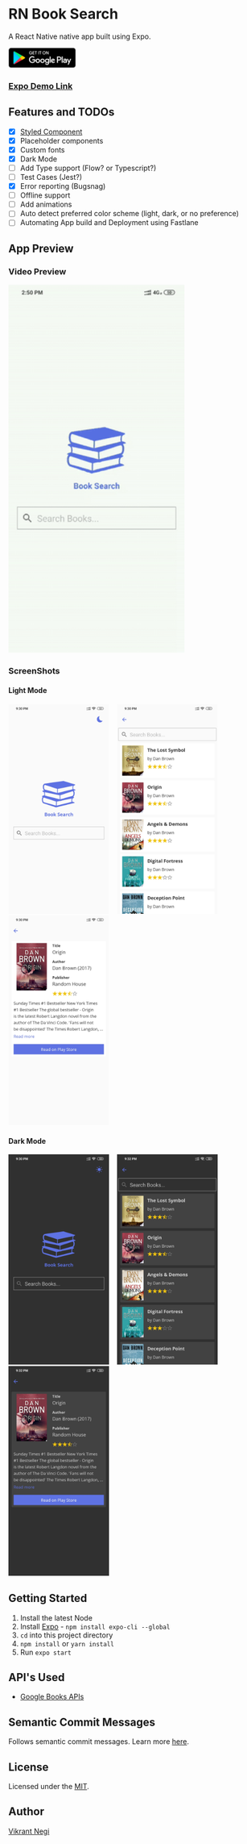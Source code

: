 # RN Book Search

A React Native native app built using Expo.

<a href="https://play.google.com/store/apps/details?id=com.VNapps.rnBookSearch">
  <img alt="Get it on Google Play" title="Google Play" src="./_github/play-store.png" height="40">
</a>

### [Expo Demo Link](https://expo.io/@vikrantnegi/RNBookSearch)

## Features and TODOs

- [x] [Styled Component](https://www.styled-components.com/docs/basics)
- [x] Placeholder components
- [x] Custom fonts
- [x] Dark Mode
- [ ] Add Type support (Flow? or Typescript?)
- [ ] Test Cases (Jest?)
- [x] Error reporting (Bugsnag)
- [ ] Offline support
- [ ] Add animations
- [ ] Auto detect preferred color scheme (light, dark, or no preference)
- [ ] Automating App build and Deployment using Fastlane

## App Preview

### Video Preview

<a href="https://expo.io/@vikrantnegi/RNBookSearch">
<img src="./_github/RM-Book-search-v1.0.03.gif" width="350">
</a>

### ScreenShots

#### Light Mode

<img src="./_github/searchScreen.jpg" width="200"> &nbsp;&nbsp;
<img src="./_github/resultsScreen.jpg" width="200"> &nbsp;&nbsp;
<img src="./_github/detailScreen.jpg" width="200">

#### Dark Mode

<img src="./_github/searchScreen-dark.jpg" width="200"> &nbsp;&nbsp;
<img src="./_github/resultsScreen-dark.jpg" width="200"> &nbsp;&nbsp;
<img src="./_github/detailScreen-dark.jpg" width="200">

## Getting Started

1. Install the latest Node
2. Install [Expo](https://expo.io/) - `npm install expo-cli --global`
3. `cd` into this project directory
4. `npm install` or `yarn install`
5. Run `expo start`

## API's Used

- [Google Books APIs](https://developers.google.com/books)

## Semantic Commit Messages

Follows semantic commit messages. Learn more [here](https://gist.github.com/joshbuchea/6f47e86d2510bce28f8e7f42ae84c716).

## License

Licensed under the [MIT](https://github.com/vikrantnegi/RN-Book-Search/blob/master/LICENSE).

## Author

[Vikrant Negi](https://vikrantnegi.com/)
